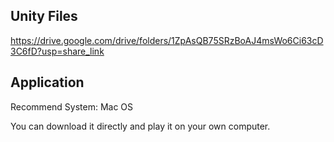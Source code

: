 ## Unity Files
https://drive.google.com/drive/folders/1ZpAsQB75SRzBoAJ4msWo6Ci63cD3C6fD?usp=share_link

## Application
  Recommend System: Mac OS
  
  You can download it directly and play it on your own computer.
